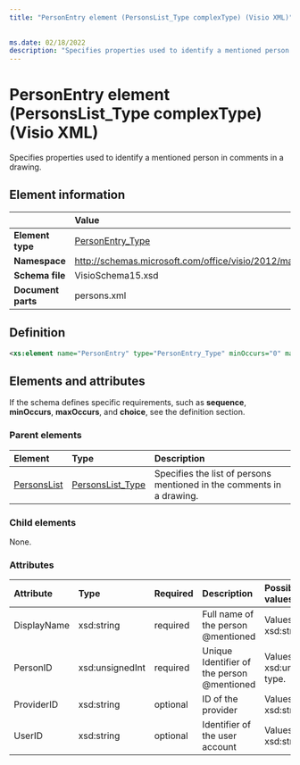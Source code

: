 ```yaml
---
title: "PersonEntry element (PersonsList_Type complexType) (Visio XML)"
 
 
ms.date: 02/18/2022
description: "Specifies properties used to identify a mentioned person in comments in a drawing."
---
```


# PersonEntry element (PersonsList_Type complexType) (Visio XML)

Specifies properties used to identify a mentioned person in comments in a drawing.
  
## Element information

||Value |
|:-----|:-----|
|**Element type** <br/> |[PersonEntry_Type](personentry_type-complextypevisio-xml.md) <br/> |
|**Namespace** <br/> |http://schemas.microsoft.com/office/visio/2012/main  <br/> |
|**Schema file** <br/> |VisioSchema15.xsd  <br/> |
|**Document parts** <br/> |persons.xml  <br/> |
   
## Definition

```XML
<xs:element name="PersonEntry" type="PersonEntry_Type" minOccurs="0" maxOccurs="unbounded" />
```

## Elements and attributes

If the schema defines specific requirements, such as **sequence**, **minOccurs**, **maxOccurs**, and **choice**, see the definition section. 
  
### Parent elements

|**Element**|**Type**|**Description**|
|:-----|:-----|:-----|
|[PersonsList](personslist-element-persons_type-complextypevisio-xml.md) <br/> |[PersonsList_Type](personslist_type-complextypevisio-xml.md) <br/> |Specifies the list of persons mentioned in the comments in a drawing. |
   
### Child elements

None.
  
### Attributes

|**Attribute**|**Type**|**Required**|**Description**|**Possible values**|
|:-----|:-----|:-----|:-----|:-----|
|DisplayName  <br/> |xsd:string  <br/> |required  <br/> |Full name of the person @mentioned |Values of the xsd:string type. |
|PersonID  <br/> |xsd:unsignedInt  <br/> |required  <br/> | Unique Identifier of the person @mentioned|Values of the xsd:unsignedInt type. |
|ProviderID  <br/> |xsd:string  <br/> |optional  <br/> |ID of the provider|Values of the xsd:string type. |
|UserID  <br/> |xsd:string  <br/> |optional  <br/> |Identifier of the user account|Values of the xsd:string type. |

